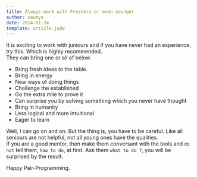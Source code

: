```yaml
---
title: Always work with Freshers or even younger
author: saumya
date: 2014-01-24
template: article.jade
---
```



It is exciting to work with juniours and if you have never had an experience, try this. Which is highly recommended.     
They can bring one or all of below.
- Bring fresh ideas to the table.
- Bring in energy
- New ways of doing things
- Challenge the established
- Go the extra mile to prove it
- Can surprise you by solving something which you never have thought
- Bring in humanity
- Less logical and more intuitional
- Eager to learn     

Well, I can go on and on. But the thing is, you have to be careful. Like all seniours are not helpful, not all young ones have the qualities.      
If you are a good mentor, then make them conversant with the tools and `do not` tell them, `how to do`, at first. Ask them `what to do ?`, you will be surprised by the result.     

Happy Pair-Programming.






